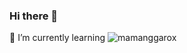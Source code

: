 ### Hi there 👋

🌱 I’m currently learning
![mamanggarox](https://user-images.githubusercontent.com/42530153/87417251-126f4780-c5fa-11ea-9d37-322ec7d5f259.jpg)

<!--
**mannisar/mannisar** is a ✨ _special_ ✨ repository because its `README.md` (this file) appears on your GitHub profile.

Here are some ideas to get you started:

- 🔭 I’m currently working on ...
-  ...
- 👯 I’m looking to collaborate on ...
- 🤔 I’m looking for help with ...
- 💬 Ask me about ...
- 📫 How to reach me: ...
- 😄 Pronouns: ...
- ⚡ Fun fact: ...
-->
